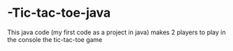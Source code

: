 # -Tic-tac-toe-java
This java code (my first code as a project in java) makes 2 players to play in the console the tic-tac-toe game 
